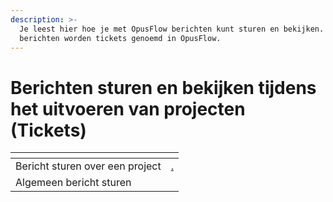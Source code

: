 ```yaml
---
description: >-
  Je leest hier hoe je met OpusFlow berichten kunt sturen en bekijken. Deze
  berichten worden tickets genoemd in OpusFlow.
---
```


# Berichten sturen en bekijken tijdens het uitvoeren van projecten (Tickets)

<table data-view="cards"><thead><tr><th></th><th data-hidden data-card-target data-type="content-ref"></th></tr></thead><tbody><tr><td>Bericht sturen over een project</td><td><a href="./">.</a></td></tr><tr><td>Algemeen bericht sturen </td><td></td></tr></tbody></table>
